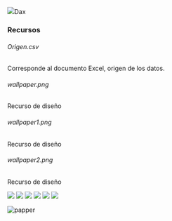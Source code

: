 ![](https://encrypted-tbn0.gstatic.com/images?q=tbn:ANd9GcRcxKRsFbxk1CKo5g9kE7EhC0z1BN3wTKEvzA&usqp=CAU)Dax

### Recursos
###### Origen.csv
Corresponde al documento Excel, origen de los datos.
###### wallpaper.png
Recurso de diseño
###### wallpaper1.png
Recurso de diseño
###### wallpaper2.png
Recurso de diseño


![](https://img.shields.io/github/stars/pandao/editor.md.svg) ![](https://img.shields.io/github/forks/pandao/editor.md.svg) ![](https://img.shields.io/github/tag/pandao/editor.md.svg) ![](https://img.shields.io/github/release/pandao/editor.md.svg) ![](https://img.shields.io/github/issues/pandao/editor.md.svg) ![](https://img.shields.io/bower/v/editor.md.svg)


![papper](https://github.com/JhonnFy/PowerBi-DAX-1/assets/97255802/5806c059-9e46-46c7-b4b7-ae71be1b43c2)
